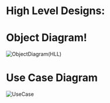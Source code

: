 # High Level Designs:

# Object Diagram!

![ObjectDiagram(HLL)](https://user-images.githubusercontent.com/80452069/130242729-a07bc807-b3ff-4e11-8246-55030960b93a.jpg)


# Use Case Diagram
![UseCase](https://user-images.githubusercontent.com/80401577/130246405-e3ed78bb-c317-4a9c-a3d6-fa9219c20360.JPG)


